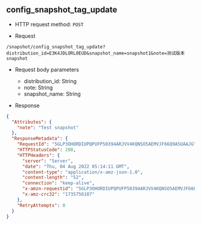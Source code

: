 ## config_snapshot_tag_update

- HTTP request method: `POST`

- Request
```http request
/snapshot/config_snapshot_tag_update?distribution_id=E3K4JDLORL0EUD&snapshot_name=snapshot1&note=测试版本snapshot
```

- Request body parameters
    - distribution_id: String
    - note: String
    - snapshot_name: String


- Response
```json
{
  "Attributes": {
    "note": "Test snapshot"
  },
  "ResponseMetadata": {
    "RequestId": "5GLP3OHORDIUPQPUFP50394ARJVV4KQNSO5AEMVJF66Q9ASUAAJG",
    "HTTPStatusCode": 200,
    "HTTPHeaders": {
      "server": "Server",
      "date": "Thu, 04 Aug 2022 05:14:11 GMT",
      "content-type": "application/x-amz-json-1.0",
      "content-length": "52",
      "connection": "keep-alive",
      "x-amzn-requestid": "5GLP3OHORDIUPQPUFP50394ARJVV4KQNSO5AEMVJF66Q9ASUAAJG",
      "x-amz-crc32": "1735756187"
    },
    "RetryAttempts": 0
  }
}
```
